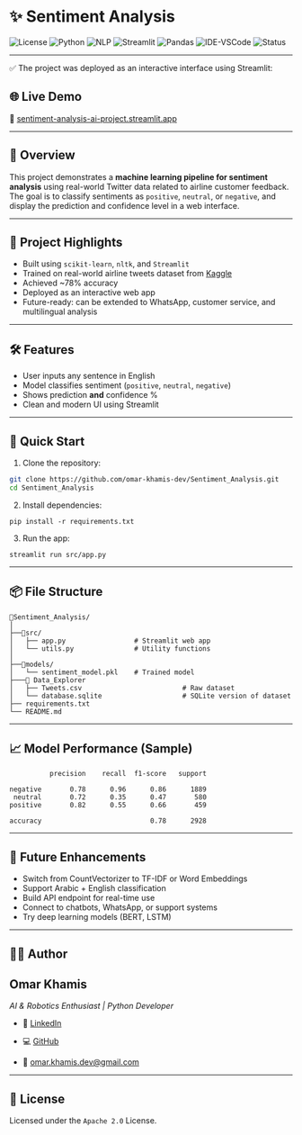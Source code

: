 # ✨ Sentiment Analysis

![License](https://img.shields.io/badge/License-Apache%202.0-blue.svg)
![Python](https://img.shields.io/badge/Python-3.10+-blue.svg?logo=python)
![NLP](https://img.shields.io/badge/NLP-Scikit--learn-brightgreen.svg)
![Streamlit](https://img.shields.io/badge/WebApp-Streamlit-red.svg)
![Pandas](https://img.shields.io/badge/Data-Pandas-yellow.svg)
![IDE-VSCode](https://img.shields.io/badge/IDE-VS%20Code-007ACC?logo=visualstudiocode)
![Status](https://img.shields.io/badge/Status-Deployed-brightgreen)

---

✅ The project was deployed as an interactive interface using Streamlit:
## 🌐 Live Demo
🔗 [sentiment-analysis-ai-project.streamlit.app](https://sentiment-analysis-ai-project.streamlit.app)

---

## 🧠 Overview
This project demonstrates a **machine learning pipeline for sentiment analysis** using real-world Twitter data related to airline customer feedback. The goal is to classify sentiments as `positive`, `neutral`, or `negative`, and display the prediction and confidence level in a web interface.

---

## 🎯 Project Highlights
- Built using `scikit-learn`, `nltk`, and `Streamlit`
- Trained on real-world airline tweets dataset from [Kaggle](https://www.kaggle.com/datasets/crowdflower/twitter-airline-sentiment)
- Achieved ~78% accuracy
- Deployed as an interactive web app
- Future-ready: can be extended to WhatsApp, customer service, and multilingual analysis

---

## 🛠 Features
- User inputs any sentence in English
- Model classifies sentiment (`positive`, `neutral`, `negative`)
- Shows prediction **and** confidence %
- Clean and modern UI using Streamlit

---

## 🚀 Quick Start
1. Clone the repository:
```bash
git clone https://github.com/omar-khamis-dev/Sentiment_Analysis.git
cd Sentiment_Analysis
```
2. Install dependencies:
```
pip install -r requirements.txt
```
3. Run the app:

```
streamlit run src/app.py
```

---

## 📦 File Structure
```
📁Sentiment_Analysis/
│
├──📁src/
│   ├── app.py                 # Streamlit web app
│   └── utils.py               # Utility functions
│
├──📁models/
│   └── sentiment_model.pkl    # Trained model
├───📁 Data_Explorer
│   ├── Tweets.csv                         # Raw dataset
│   └── database.sqlite                    # SQLite version of dataset
├── requirements.txt
└── README.md

```

---

## 📈 Model Performance (Sample)
```
          precision    recall  f1-score   support

negative       0.78      0.96      0.86      1889
 neutral       0.72      0.35      0.47       580
positive       0.82      0.55      0.66       459

accuracy                           0.78      2928

```

---

## 🧠 Future Enhancements
- Switch from CountVectorizer to TF-IDF or Word Embeddings
- Support Arabic + English classification
- Build API endpoint for real-time use
- Connect to chatbots, WhatsApp, or support systems
- Try deep learning models (BERT, LSTM)

---

## 👨‍💻 Author
## Omar Khamis
*AI & Robotics Enthusiast | Python Developer*

- 💼 [LinkedIn](https://www.linkedin.com/in/omar-khamis-dev)

- 💻 [GitHub](https://github.com/omar-khamis-dev)

- 📧 omar.khamis.dev@gmail.com

---

## 📜 License
Licensed under the `Apache 2.0` License.
